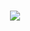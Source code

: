 
<h1 align="center" dir="auto">
    <a target="_blank" rel="noopener noreferrer" href="https://nanoproduction.cz">
        <img src="https://nanoproduction.cz/images/nano-production_logo.svg">
    </a>
</h1>

